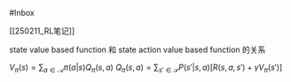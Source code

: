 #Inbox

[[250211_RL笔记]]

state value based function 和 state action value based function 的关系

$V_{\pi}(s) = \sum_{a\in\mathcal{A}}\pi(a|s)Q_{\pi}(s, a)$
$Q_{\pi}(s, a) = \sum_{s'\in\mathcal{S}}P(s'|s, a)\left[R(s,a,s') + \gamma V_{\pi}(s')\right]$